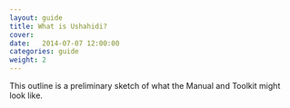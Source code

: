 ```yaml
---
layout: guide
title: What is Ushahidi?
cover: 
date:   2014-07-07 12:00:00
categories: guide
weight: 2
---
```


This outline is a preliminary sketch of what the Manual and Toolkit might look like.